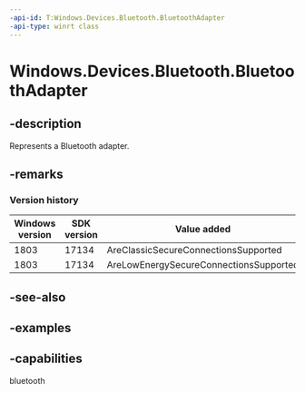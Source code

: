 ```yaml
---
-api-id: T:Windows.Devices.Bluetooth.BluetoothAdapter
-api-type: winrt class
---
```


<!-- Class syntax.
public class BluetoothAdapter 
-->

# Windows.Devices.Bluetooth.BluetoothAdapter

## -description
Represents a Bluetooth adapter.

## -remarks

### Version history

| Windows version | SDK version | Value added |
| -- | -- | -- |
| 1803 | 17134 | AreClassicSecureConnectionsSupported |
| 1803 | 17134 | AreLowEnergySecureConnectionsSupported |

## -see-also

## -examples

## -capabilities
bluetooth
